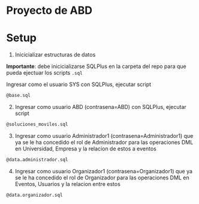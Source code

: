 # Proyecto de ABD

# Setup
1. Inicicializar estructuras de datos

**Importante**: debe inicicializarse SQLPlus en la carpeta del repo para que pueda ejectuar los scripts `.sql`

Ingresar como el usuario SYS con SQLPlus, ejecutar script
```bash
@base.sql
```

2. Ingresar como usuario ABD (contrasena=ABD) con SQLPlus, ejecutar script
```bash
@soluciones_moviles.sql
```

3. Ingresar como usuario Administrador1 (contrasena=Administrador1) que ya se le ha concedido el rol de Administrador para las operaciones DML en Universidad, Empresa y la relacion de estos a eventos
```bash
@data.administrador.sql
```

4. Ingresar como usuario Organizador1 (contrasena=Organizador1) que ya se le ha concedido el rol de Organizador para las operaciones DML en Eventos, Usuarios y la relacion entre estos
```bash
@data.organizador.sql
```
